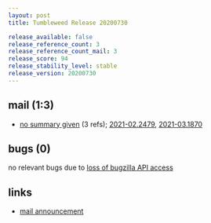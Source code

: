 ```yaml
---
layout: post
title: Tumbleweed Release 20200730

release_available: false
release_reference_count: 3
release_reference_count_mail: 3
release_score: 94
release_stability_level: stable
release_version: 20200730
---
```


## mail (1:3)

- [no summary given](https://github.com/boombatower/tumbleweed-review/issues/10) (3 refs); [2021-02.2479](https://github.com/boombatower/tumbleweed-review/issues/10), [2021-03.1870](https://github.com/boombatower/tumbleweed-review/issues/10)

## bugs (0)

<!--more-->

no relevant bugs due to [loss of bugzilla API access](https://bugzilla.opensuse.org/show_bug.cgi?id=1157722)



## links

- [mail announcement](https://github.com/boombatower/tumbleweed-review/issues/10)
